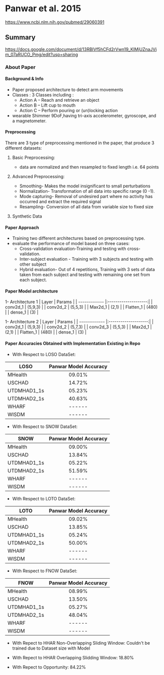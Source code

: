 # Panwar et al. 2015
https://www.ncbi.nlm.nih.gov/pubmed/29060391

## Summary
https://docs.google.com/document/d/13RBlVf5hCFd2rVwn19_KIMjUZnaJVjm_07aRUCO_Pmg/edit?usp=sharing
### About Paper

#### Background & Info
- Paper proposed architecture to detect arm movements
- Classes : 3 Classes including :
	- Action A – Reach and retrieve an object
	- Action B – Lift cup to mouth
	- Action C – Perform pouring or (un)locking action
- wearable Shimmer 9DoF,having tri-axis accelerometer, gyroscope, and a magnetometer.	

  
#### Preprocessing
There are 3 type of preprocessing mentioned in the paper, that produce 3 different datasets:
1. Basic Preprocessing:
	- data are normalized and then resampled to fixed length i.e. 64 points 

2. Advanced Preprocessing:
	- Smoothing- Makes the model insignificant to small perturbations
	- Normalization- Transformation of all data into specific range (0 -1). 
	- Mode capturing- Removal of undesired part where no activity has occurred and extract the required signal
	- Resampling- Conversion of all data from variable size to fixed size
3. Synthetic Data


#### Paper Approach
- Training two different architectures based on preprocessing type.
- evaluate the performance of model based on three cases:
	- Cross-validation evaluation-Training and testing
		with cross-validation.
	- Inter-subject evaluation - Training with 3 subjects
		and testing with other subject
	- Hybrid evaluation- Out of 4 repetitions, Training
		with 3 sets of data taken from each subject and
		testing with remaining one set from each subject.	

#### Paper Model architecture
1- Architecture 1
| Layer          | Params               | 
| -------------  |:--------------------:| 
| conv2d_1       | (5,9,3)              |
| conv2d_2       | (5,5,3)              | 
| Max2d_1        | (2,1)                |
| Flatten_1      | (480)                |
| dense_1        | (3)                  | 

1- Architecture 2
| Layer          | Params               | 
| -------------  |:--------------------:| 
| conv2d_1       | (5,9,3)              |
| conv2d_2       | (5,7,3)              | 
| conv2d_3       | (5,5,3)              | 
| Max2d_1        | (2,1)                |
| Flatten_1      | (480)                |
| dense_1        | (3)                  | 

#### Paper Accuracies Obtained with Implementation Existing in Repo
- With Respect to LOSO DataSet:

| LOSO          | Panwar Model Accuracy | 
| ------------- |:--------------------:| 
| MHealth       | 09.01%               |
| USCHAD        | 14.72%               | 
| UTDMHAD1_1s   | 05.23%               |
| UTDMHAD2_1s   | 40.63%               |
| WHARF         | ------               | 
| WISDM         | ------               |

- With Respect to SNOW DataSet:

| SNOW          | Panwar Model Accuracy | 
| ------------- |:--------------------:| 
| MHealth       | 09.00%               |
| USCHAD        | 13.84%               | 
| UTDMHAD1_1s   | 05.22%               |
| UTDMHAD2_1s   | 51.59%               |
| WHARF         | ------               | 
| WISDM         | ------               |
 
- With Respect to LOTO DataSet:

| LOTO          | Panwar Model Accuracy | 
| ------------- |:--------------------:| 
| MHealth       | 09.02%               |
| USCHAD        | 13.85%               | 
| UTDMHAD1_1s   | 05.24%               |
| UTDMHAD2_1s   | 50.00%               |
| WHARF         | ------               | 
| WISDM         | ------               |

- With Respect to FNOW DataSet:

| FNOW          | Panwar Model Accuracy | 
| ------------- |:--------------------:| 
| MHealth       | 08.99%               |
| USCHAD        | 13.50%               | 
| UTDMHAD1_1s   | 05.27%               |
| UTDMHAD2_1s   | 48.04%               |
| WHARF         | ------               | 
| WISDM         | ------               |

- With Repect to HHAR Non-Overlapping Sliding Window:
Couldn't be trained due to Dataset size with Model

- With Repect to HHAR Overlapping Slidding Window: 18.80%

- With Repect to Opportunity: 84.22%

